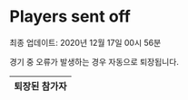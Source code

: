 # Players sent off
최종 업데이트: 2020년 12월 17일 00시 56분


경기 중 오류가 발생하는 경우 자동으로 퇴장됩니다.


| 퇴장된 참가자 |
|:---:|